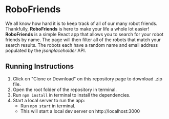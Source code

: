 # RoboFriends

We all know how hard it is to keep track of all of our many robot friends. Thankfully, **RoboFriends** is here to make your life a whole lot easier! **RoboFriends** is a simple React app that allows you to search for your robot friends by name. The page will then filter all of the robots that match your search results. The robots each have a random name and email address populated by the _jsonplaceholder_ API.

## Running Instructions

1. Click on "Clone or Download" on this repository page to download .zip file.
2. Open the root folder of the repository in terminal.
3. Run `npm install` in terminal to install the dependencies.
4. Start a local server to run the app:
   - Run `npm start` in terminal.
   - This will start a local dev server on http://localhost:3000
